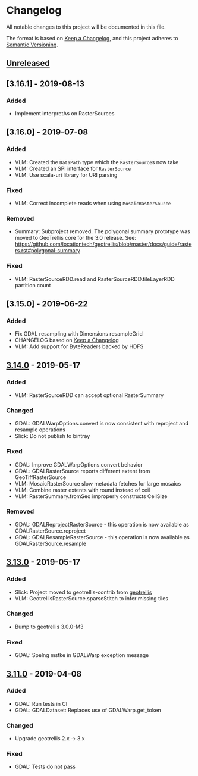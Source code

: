 # Changelog

All notable changes to this project will be documented in this file.

The format is based on [Keep a Changelog](https://keepachangelog.com/en/1.0.0/),
and this project adheres to [Semantic Versioning](https://semver.org/spec/v2.0.0.html).

## [Unreleased]

## [3.16.1] - 2019-08-13

### Added

- Implement interpretAs on RasterSources

## [3.16.0] - 2019-07-08

### Added
- VLM: Created the `DataPath` type which the `RasterSource`s now take
- VLM: Created an SPI interface for `RasterSource`
- VLM: Use scala-uri library for URI parsing

### Fixed
- VLM: Correct incomplete reads when using `MosaicRasterSource`

### Removed
- Summary: Subproject removed. The polygonal summary prototype was moved to GeoTrellis core for the 3.0 release. See: https://github.com/locationtech/geotrellis/blob/master/docs/guide/rasters.rst#polygonal-summary

### Fixed
- VLM: RasterSourceRDD.read and RasterSourceRDD.tileLayerRDD partition count

## [3.15.0] - 2019-06-22
### Added
- Fix GDAL resampling with Dimensions resampleGrid
- CHANGELOG based on [Keep a Changelog](https://keepachangelog.com/en/1.0.0/)
- VLM: Add support for ByteReaders backed by HDFS

## [3.14.0] - 2019-05-17
### Added
- VLM: RasterSourceRDD can accept optional RasterSummary

### Changed
- GDAL: GDALWarpOptions.convert is now consistent with reproject and resample operations
- Slick: Do not publish to bintray

### Fixed
- GDAL: Improve GDALWarpOptions.convert behavior
- GDAL: GDALRasterSource reports different extent from GeoTiffRasterSource
- VLM: MosaicRasterSource slow metadata fetches for large mosaics
- VLM: Combine raster extents with round instead of ceil
- VLM: RasterSummary.fromSeq improperly constructs CellSize

### Removed
- GDAL: GDALReprojectRasterSource - this operation is now available as GDALRasterSource.reproject
- GDAL: GDALResampleRasterSource - this operation is now available as GDALRasterSource.resample

## [3.13.0] - 2019-05-17
### Added
- Slick: Project moved to geotrellis-contrib from [geotrellis](https://github.com/locationtech/geotrellis)
- VLM: GeotrellisRasterSource.sparseStitch to infer missing tiles

### Changed
- Bump to geotrellis 3.0.0-M3

### Fixed
- GDAL: Spelng mstke in GDALWarp exception message

## [3.11.0] - 2019-04-08
### Added
- GDAL: Run tests in CI
- GDAL: GDALDataset: Replaces use of GDALWarp.get_token

### Changed
- Upgrade geotrellis 2.x -> 3.x

### Fixed
- GDAL: Tests do not pass

[unreleased]: https://github.com/geotrellis/geotrellis-contrib/compare/v3.14.0...HEAD
[3.14.0]: https://github.com/geotrellis/geotrellis-contrib/compare/v3.13.0...v3.14.0
[3.13.0]: https://github.com/geotrellis/geotrellis-contrib/compare/v3.11.0...v3.13.0
[3.11.0]: https://github.com/geotrellis/geotrellis-contrib/compare/v0.11.0...v3.11.0
